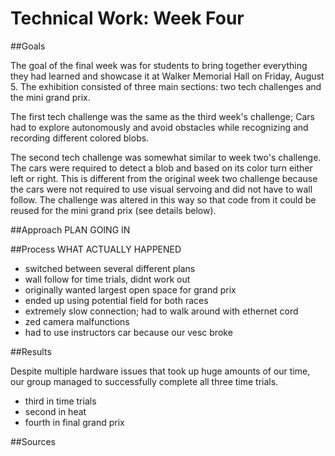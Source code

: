 # Technical Work: Week Four

##Goals

The goal of the final week was for students to bring together everything they had learned and showcase it at Walker Memorial Hall on Friday, August 5. The exhibition consisted of three main sections: two tech challenges and the mini grand prix.

The first tech challenge was the same as the third week's challenge; Cars had to explore autonomously and avoid obstacles while recognizing and recording different colored blobs. 

The second tech challenge was somewhat similar to week two's challenge. The cars were required to detect a blob and based on its color turn either left or right. This is different from the original week two challenge because the cars were not required to use visual servoing and did not have to wall follow. The challenge was altered in this way so that code from it could be reused for the mini grand prix (see details below). 

##Approach
PLAN GOING IN

##Process
WHAT ACTUALLY HAPPENED

- switched between several different plans
- wall follow for time trials, didnt work out
- originally wanted largest open space for grand prix
- ended up using potential field for both races
- extremely slow connection; had to walk around with ethernet cord
- zed camera malfunctions
- had to use instructors car because our vesc broke


##Results

Despite multiple hardware issues that took up huge amounts of our time, our group managed to successfully complete all three time trials.
- third in time trials
- second in heat
- fourth in final grand prix

##Sources
